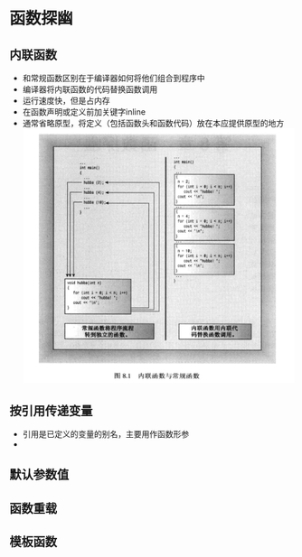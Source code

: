 # 函数探幽

## 内联函数
- 和常规函数区别在于编译器如何将他们组合到程序中
- 编译器将内联函数的代码替换函数调用
- 运行速度快，但是占内存
- 在函数声明或定义前加关键字inline
- 通常省略原型，将定义（包括函数头和函数代码）放在本应提供原型的地方
![内联](./inline.png)
## 按引用传递变量
- 引用是已定义的变量的别名，主要用作函数形参
- 
## 默认参数值

## 函数重载

## 模板函数
